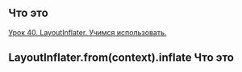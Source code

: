 ## Что это
[Урок 40. LayoutInflater. Учимся использовать.](https://startandroid.ru/ru/uroki/vse-uroki-spiskom/80-urok-40-layoutinflater-uchimsja-ispolzovat.html)
## LayoutInflater.from(context).inflate Что это

